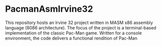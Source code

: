 # PacmanAsmIrvine32
This repository hosts an Irvine 32 project written in MASM x86 assembly language (8086 architecture). The focus of the project is a terminal-based implementation of the classic Pac-Man game. Written for a console environment, the code delivers a functional rendition of Pac-Man
